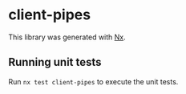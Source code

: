 # client-pipes

This library was generated with [Nx](https://nx.dev).

## Running unit tests

Run `nx test client-pipes` to execute the unit tests.
